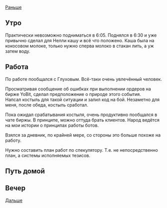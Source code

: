 [Раньше](2021.01.19.md)  
## Утро
Практически невозможно подниматься в 6:05. Поднялся в 6:30 и уже привычно сделал для Нелли кашу и всё что положено. Каша была на кокосовом молоке, только нужно сперва молоко в стакан лить, а уж затем воду.
## Работа
По работе пообщался с Глуховым. Всё-таки очень увлечённый человек.

Просматривая сообщение об ошибках при выполнении ордеров на бирже YoBit, сделал предположение о природе этого события.  
Напсал костыль для такой ситуации и залил код на бой. Незаметно для меня, после обеда, костыль сработал.

Пока ожидал срабатывания костыля, очень продуктивно пообщался в чате биржы. В принципе, можно оттуда брать клиентов. Народ ведётся на мои истории о принципах работы ботов.

Взялся за дневник, по крайней мере, со стороны это больше похоже на работу.

Нужно составить план работ по спекулятору. Т.е. не непосредственно план, а системы исполняемых тезисов.
## Путь домой
## Вечер
[Дальше](2021.01.21.md)
